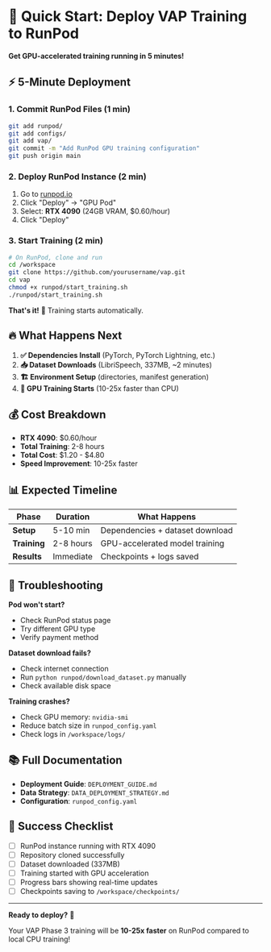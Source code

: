 # 🚀 Quick Start: Deploy VAP Training to RunPod

**Get GPU-accelerated training running in 5 minutes!**

## ⚡ **5-Minute Deployment**

### **1. Commit RunPod Files (1 min)**
```bash
git add runpod/
git add configs/
git add vap/
git commit -m "Add RunPod GPU training configuration"
git push origin main
```

### **2. Deploy RunPod Instance (2 min)**
1. Go to [runpod.io](https://runpod.io)
2. Click "Deploy" → "GPU Pod"
3. Select: **RTX 4090** (24GB VRAM, $0.60/hour)
4. Click "Deploy"

### **3. Start Training (2 min)**
```bash
# On RunPod, clone and run
cd /workspace
git clone https://github.com/yourusername/vap.git
cd vap
chmod +x runpod/start_training.sh
./runpod/start_training.sh
```

**That's it!** 🎉 Training starts automatically.

## 🔥 **What Happens Next**

1. **✅ Dependencies Install** (PyTorch, PyTorch Lightning, etc.)
2. **📥 Dataset Downloads** (LibriSpeech, 337MB, ~2 minutes)
3. **🏗️ Environment Setup** (directories, manifest generation)
4. **🚀 GPU Training Starts** (10-25x faster than CPU)

## 💰 **Cost Breakdown**

- **RTX 4090**: $0.60/hour
- **Total Training**: 2-8 hours
- **Total Cost**: $1.20 - $4.80
- **Speed Improvement**: 10-25x faster

## 📊 **Expected Timeline**

| Phase | Duration | What Happens |
|-------|----------|--------------|
| **Setup** | 5-10 min | Dependencies + dataset download |
| **Training** | 2-8 hours | GPU-accelerated model training |
| **Results** | Immediate | Checkpoints + logs saved |

## 🚨 **Troubleshooting**

**Pod won't start?**
- Check RunPod status page
- Try different GPU type
- Verify payment method

**Dataset download fails?**
- Check internet connection
- Run `python runpod/download_dataset.py` manually
- Check available disk space

**Training crashes?**
- Check GPU memory: `nvidia-smi`
- Reduce batch size in `runpod_config.yaml`
- Check logs in `/workspace/logs/`

## 📚 **Full Documentation**

- **Deployment Guide**: `DEPLOYMENT_GUIDE.md`
- **Data Strategy**: `DATA_DEPLOYMENT_STRATEGY.md`
- **Configuration**: `runpod_config.yaml`

## 🎯 **Success Checklist**

- [ ] RunPod instance running with RTX 4090
- [ ] Repository cloned successfully
- [ ] Dataset downloaded (337MB)
- [ ] Training started with GPU acceleration
- [ ] Progress bars showing real-time updates
- [ ] Checkpoints saving to `/workspace/checkpoints/`

---

**Ready to deploy?** 🚀

Your VAP Phase 3 training will be **10-25x faster** on RunPod compared to local CPU training! 